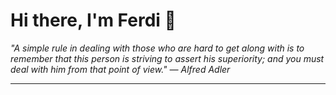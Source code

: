 <h1>Hi there, I'm Ferdi 👋</h1>

<p><em>
  "A simple rule in dealing with those who are hard to get along with is to remember that this person is striving to assert his superiority; and you must deal with him from that point of view." — Alfred Adler
</em></p>

---
